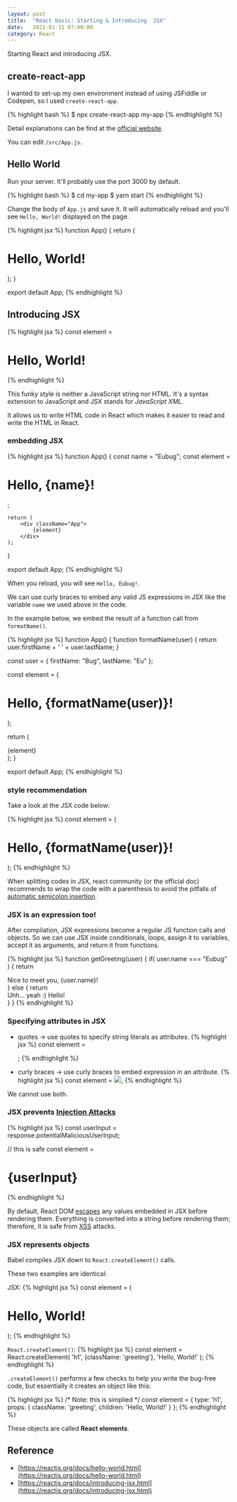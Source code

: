```yaml
---
layout: post
title:  "React basic: Starting & Introducing  JSX"
date:   2021-01-31 07:00:00
category: React
---
```


Starting React and introducing JSX.

## create-react-app

I wanted to set-up my own environment instead of using JSFiddle or Codepen, so I used `create-react-app`.

{% highlight bash %}
$ npx create-react-app my-app
{% endhighlight %}

Detail explanations can be find at the [official website](https://create-react-app.dev/).

You can edit `/src/App.js`.

## Hello World

Run your server. It'll probably use the port 3000 by default.

{% highlight bash %}
$ cd my-app
$ yarn start
{% endhighlight %}

Change the body of `App.js` and save it. It will automatically reload and you'll see `Hello, World!` displayed on the page.

{% highlight jsx %}
function App() {
  return (
    <div className="App">
      <h1>Hello, World!</h1>
    </div>
  );
}

export default App;
{% endhighlight %}

## Introducing JSX

{% highlight jsx %}
const element = <h1>Hello, World!</h1>
{% endhighlight %}

This funky style is neither a JavaScript string nor HTML. It's a syntax extension to JavaScript and JSX stands for *JavaScript XML*. 

It allows us to write HTML code in React which makes it easier to read and write the HTML in React.

### embedding JSX

{% highlight jsx %}
function App() {
    const name = "Eubug";
    const element = <h1>Hello, {name}!</h1>;

    return (
        <div className="App">
            {element}
        </div>
    );
}

export default App;
{% endhighlight %}

When you reload, you will see `Hello, Eubug!`.

We can use curly braces to embed any valid JS expressions in JSX like the variable `name` we used above in the code.

In the example below, we embed the result of a function call from `formatName()`.

{% highlight jsx %}
function App() {
  function formatName(user) {
    return user.firstName + ' ' + user.lastName;
  }

  const user = {
    firstName: "Bug",
    lastName: "Eu"
  };
  
  const element = (
    <h1>
      Hello, {formatName(user)}!
    </h1>
  );

  return (
    <div className="App">
      {element}
    </div>
  );
}

export default App;
{% endhighlight %}

### style recommendation

Take a look at the JSX code below:

{% highlight jsx %}
const element = (
    <h1>
        Hello, {formatName(user)}!
    </h1>
);
{% endhighlight %}

When splitting codes in JSX, react community (or the official doc) recommends to wrap the code with a parenthesis to avoid the pitfalls of [automatic semicolon insertion](https://stackoverflow.com/questions/2846283/what-are-the-rules-for-javascripts-automatic-semicolon-insertion-asi).

### JSX is an expression too!

After compilation, JSX expressions become a regular JS function calls and objects. So we can use JSX inside conditionals, loops, assign it to variables, accept it as arguments, and return it from functions.

{% highlight jsx %}
function getGreeting(user) {
    if( user.name === "Eubug" ) {
        return <div>Nice to meet you, {user.name}!</div>
    } else {
        return <div>Uhh... yeah :) Hello!</div>
    }
}
{% endhighlight %}

### Specifying attributes in JSX

- quotes -> use quotes to specify string literals as attributes.
{% highlight jsx %}
const element = <div tabIndex="0"></div>;
{% endhighlight %}

- curly braces -> use curly braces to embed expression in an attribute.
{% highlight jsx %}
const element = <img src={user.avatarUrl}></img>;
{% endhighlight %}

We cannot use both.

### JSX prevents [Injection Attacks](https://www.acunetix.com/blog/articles/injection-attacks/)

{% highlight jsx %}
const userInput = response.potentialMaliciousUserInput;

// this is safe
const element = <h1>{userInput}</h1>
{% endhighlight %}

By default, React DOM [escapes](https://stackoverflow.com/questions/7381974/which-characters-need-to-be-escaped-in-html) any values embedded in JSX before rendering them. Everything is converted into a string before rendering them; therefore, it is safe from [XSS](https://en.wikipedia.org/wiki/Cross-site_scripting) attacks.

### JSX represents objects

Babel compiles JSX down to `React.createElement()` calls.

These two examples are identical:

JSX: 
{% highlight jsx %}
const element = (
    <h1 classname="greeting">
        Hello, World!
    </h1>
);
{% endhighlight %}

`React.createElement()`:
{% highlight jsx %}
const element = React.createElement(
    'h1',
    {className: 'greeting'},
    'Hello, World!'
);
{% endhighlight %}

`.createElement()` performs a few checks to help you write the bug-free code, but essentially it creates an object like this:

{% highlight jsx %}
/* Note: this is simplied */
const element = {
    type: 'h1',
    props: {
        className: 'greeting',
        children: 'Hello, World!'
    }
};
{% endhighlight %}

These objects are called **React elements**.

## Reference
- [https://reactjs.org/docs/hello-world.html](https://reactjs.org/docs/hello-world.html)
- [https://reactjs.org/docs/introducing-jsx.html](https://reactjs.org/docs/introducing-jsx.html)